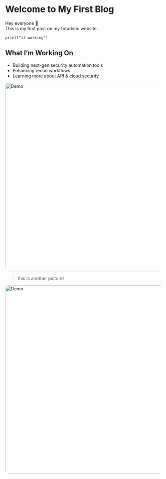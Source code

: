 # Welcome to My First Blog

Hey everyone 👋  
This is my first post on my futuristic website.

```
print("it working")
```

## What I’m Working On
* Building next-gen security automation tools  
* Enhancing recon workflows  
* Learning more about API & cloud security

<img src="https://images.pexels.com/photos/807598/pexels-photo-807598.jpeg" alt="Demo" width="600" style="border-radius:10px;">

> this is another picture!
<img src="https://images.pexels.com/photos/1624496/pexels-photo-1624496.jpeg" alt="Demo" width="600" style="border-radius:10px;">
